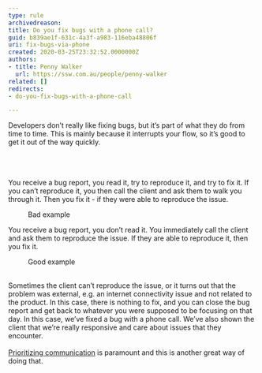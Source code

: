 ```yaml
---
type: rule
archivedreason: 
title: Do you fix bugs with a phone call?
guid: b839ae1f-631c-4a3f-a983-116eba48806f
uri: fix-bugs-via-phone
created: 2020-03-25T23:32:52.0000000Z
authors:
- title: Penny Walker
  url: https://ssw.com.au/people/penny-walker
related: []
redirects:
- do-you-fix-bugs-with-a-phone-call

---
```



​Developers don’t really like fixing bugs, but it’s part of what they do from time to time. This is mainly because it interrupts your flow, so it’s good to get it out of the&#160;way quickly.&#160;<br><br>
<br><excerpt class='endintro'></excerpt><br>
<p class="ssw15-rteElement-GreyBox">You receive a bug report, you read it, try to reproduce it, and try to fix it. If you can’t reproduce it, you then call the client and ask them to walk you through it. Then you fix it - if they were able to reproduce the issue.</p><dd class="ssw15-rteElement-FigureBad">​​Bad example<br></dd><p class="ssw15-rteElement-GreyBox">You receive a bug report, you don’t read it. You immediately call the client and ask them to reproduce the issue. If they are able to reproduce it, then you&#160;fix it.&#160;</p><dd class="ssw15-rteElement-FigureGood">​Good example<br></dd><p><br>Sometimes the client can’t reproduce the issue, or it turns out that the problem was external, e.g. an internet connectivity issue and not related to the product. In this case, there is nothing to fix, and you can close the bug report and get back to whatever you were supposed to be focusing on that day. In this case, we’ve fixed a bug with a phone call. We’ve also shown ​the client that we’re really responsive and care about issues that they encounter.&#160;<br><br><a href=/make-yourself-available-on-different-communication-channels>Prioritizing communication​</a> is paramount and this is another great way of doing that.&#160;<br></p>



